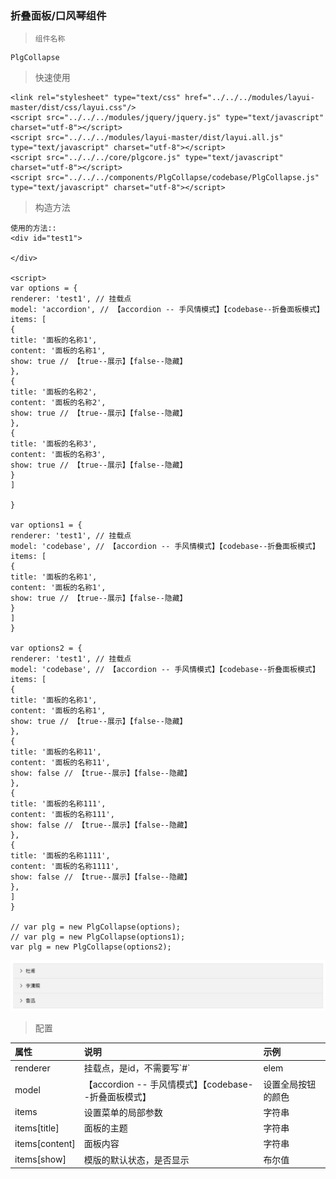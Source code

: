 ### 折叠面板/口风琴组件
> ```
> 组件名称
> ```

```
PlgCollapse
```

> 快速使用

```
<link rel="stylesheet" type="text/css" href="../../../modules/layui-master/dist/css/layui.css"/>
<script src="../../../modules/jquery/jquery.js" type="text/javascript" charset="utf-8"></script>
<script src="../../../modules/layui-master/dist/layui.all.js" type="text/javascript" charset="utf-8"></script>
<script src="../../../core/plgcore.js" type="text/javascript" charset="utf-8"></script>
<script src="../../../components/PlgCollapse/codebase/PlgCollapse.js" type="text/javascript" charset="utf-8"></script>
```

> 构造方法

```
使用的方法::
<div id="test1">

</div>

<script>
var options = {
renderer: 'test1', // 挂载点
model: 'accordion', // 【accordion -- 手风情模式】【codebase--折叠面板模式】
items: [
{
title: '面板的名称1',
content: '面板的名称1',
show: true // 【true--展示】【false--隐藏】
},
{
title: '面板的名称2',
content: '面板的名称2',
show: true // 【true--展示】【false--隐藏】
},
{
title: '面板的名称3',
content: '面板的名称3',
show: true // 【true--展示】【false--隐藏】
}
]

}

var options1 = {
renderer: 'test1', // 挂载点
model: 'codebase', // 【accordion -- 手风情模式】【codebase--折叠面板模式】
items: [
{
title: '面板的名称1',
content: '面板的名称1',
show: true // 【true--展示】【false--隐藏】
}
]
}

var options2 = {
renderer: 'test1', // 挂载点
model: 'codebase', // 【accordion -- 手风情模式】【codebase--折叠面板模式】
items: [
{
title: '面板的名称1',
content: '面板的名称1',
show: true // 【true--展示】【false--隐藏】
},
{
title: '面板的名称11',
content: '面板的名称11',
show: false // 【true--展示】【false--隐藏】
},
{
title: '面板的名称111',
content: '面板的名称111',
show: false // 【true--展示】【false--隐藏】
},
{
title: '面板的名称1111',
content: '面板的名称1111',
show: false // 【true--展示】【false--隐藏】
},
]
}

// var plg = new PlgCollapse(options);
// var plg = new PlgCollapse(options1);
var plg = new PlgCollapse(options2);
```

![](/assets/collapse.png)

> 配置

| 属性 | 说明 | 示例 |
| :--- | :--- | :--- |
| renderer | 挂载点，是id，不需要写\`\#\` | elem |
| model | 【accordion -- 手风情模式】【codebase--折叠面板模式】 | 设置全局按钮的颜色 |
| items | 设置菜单的局部参数 | 字符串 |
| items\[title\] | 面板的主题 | 字符串 |
| items\[content\] | 面板内容 | 字符串 |
| items\[show\] | 模版的默认状态，是否显示 | 布尔值 |


